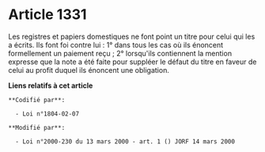 # Article 1331

Les registres et papiers domestiques ne font point un titre pour celui qui les a écrits. Ils font foi contre lui : 1° dans
tous les cas où ils énoncent formellement un paiement reçu ; 2° lorsqu'ils contiennent la mention expresse que la note a été
faite pour suppléer le défaut du titre en faveur de celui au profit duquel ils énoncent une obligation.

**Liens relatifs à cet article**

	**Codifié par**:

	  - Loi n°1804-02-07

	**Modifié par**:

	  - Loi n°2000-230 du 13 mars 2000 - art. 1 () JORF 14 mars 2000
